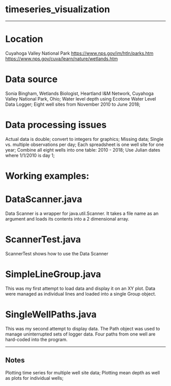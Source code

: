 # timeseries_visualization
---------------------------------------
# Location
Cuyahoga Valley National Park
https://www.nps.gov/im/htln/parks.htm
https://www.nps.gov/cuva/learn/nature/wetlands.htm

# Data source
  Sonia Bingham, Wetlands Biologist, 
  Heartland I&M Network, Cuyahoga Valley National Park, Ohio; 
  Water level depth using Ecotone Water Level Data Logger;
  Eight well sites from November 2010 to June 2018;
  
# Data processing issues
  Actual data is double; convert to integers for graphics;
  Missing data;
  Single vs. multiple observations per day;
  Each spreadsheet is one well site for one year;
  Combine all eight wells into one table: 2010 - 2018;
  Use Julian dates where 1/1/2010 is day 1;

# Working examples:

# DataScanner.java 
  Data Scanner is a wrapper for java.util.Scanner. It takes a file name as an argument 
  and loads its contents into a 2 dimensional array.
  
# ScannerTest.java
  ScannerTest shows how to use the Data Scanner
  
# SimpleLineGroup.java 
  This was my first attempt to load data and display it on an XY plot. Data were managed as individual lines
  and loaded into a single Group object.
  
# SingleWellPaths.java
  This was my second attempt to display data. The Path object was used to manage uninterrupted 
  sets of logger data. Four paths from one well are hard-coded into the program.
  
  
  
---------------------------------------
Notes
---------------------------------------

Plotting time series for multiple well site data;
Plotting mean depth as well as plots for individual wells;


